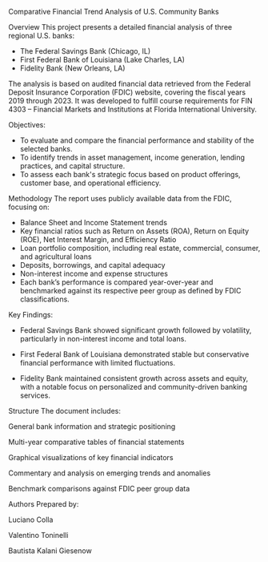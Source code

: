 Comparative Financial Trend Analysis of U.S. Community Banks

Overview
This project presents a detailed financial analysis of three regional U.S. banks:

- The Federal Savings Bank (Chicago, IL)
- First Federal Bank of Louisiana (Lake Charles, LA)
- Fidelity Bank (New Orleans, LA)

The analysis is based on audited financial data retrieved from the Federal Deposit Insurance Corporation (FDIC) website, covering the fiscal years 2019 through 2023. It was developed to fulfill course requirements for FIN 4303 – Financial Markets and Institutions at Florida International University.

Objectives:
- To evaluate and compare the financial performance and stability of the selected banks.
- To identify trends in asset management, income generation, lending practices, and capital structure.
- To assess each bank's strategic focus based on product offerings, customer base, and operational efficiency.

Methodology
The report uses publicly available data from the FDIC, focusing on:

* Balance Sheet and Income Statement trends
* Key financial ratios such as Return on Assets (ROA), Return on Equity (ROE), Net Interest Margin, and Efficiency Ratio
* Loan portfolio composition, including real estate, commercial, consumer, and agricultural loans
* Deposits, borrowings, and capital adequacy
* Non-interest income and expense structures
* Each bank’s performance is compared year-over-year and benchmarked against its respective peer group as defined by FDIC classifications.

Key Findings:

 + Federal Savings Bank showed significant growth followed by volatility, particularly in non-interest income and total loans.

 + First Federal Bank of Louisiana demonstrated stable but conservative financial performance with limited fluctuations.

 + Fidelity Bank maintained consistent growth across assets and equity, with a notable focus on personalized and community-driven banking services.

Structure
The document includes:

General bank information and strategic positioning

Multi-year comparative tables of financial statements

Graphical visualizations of key financial indicators

Commentary and analysis on emerging trends and anomalies

Benchmark comparisons against FDIC peer group data

Authors
Prepared by:

Luciano Colla

Valentino Toninelli

Bautista Kalani Giesenow
